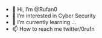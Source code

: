 - 👋 Hi, I’m @Rufan0
- 👀 I’m interested in Cyber Security
- 🌱 I’m currently learning ...
- 📫 How to reach me twitter/0rufn

<!---
Rufan0/Rufan0 is a ✨ special ✨ repository because its `README.md` (this file) appears on your GitHub profile.
You can click the Preview link to take a look at your changes.
--->
